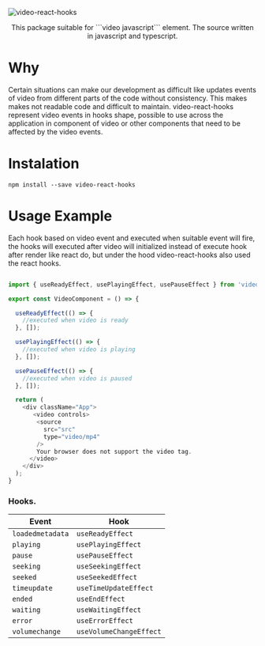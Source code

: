 ![video-react-hooks](https://i.ibb.co/CzzMNM7/video-react-1.jpg)

<p align="center">This package suitable for ```video javascript``` element. The source written in javascript and typescript.</p>

# Why

Certain situations can make our development as difficult like updates events of video from different parts of the code without consistency.
This makes makes not readable code and difficult to maintain. video-react-hooks represent video events in hooks shape, possible to use across the application in component of video or other components that need to be affected by the video events.

# Instalation

```
npm install --save video-react-hooks
```

# Usage Example

Each hook based on video event and executed when suitable event will fire, the hooks will executed after video will initialized instead of execute hook after render like react do, but under the hood video-react-hooks also used the react hooks.

```JavaScript

import { useReadyEffect, usePlayingEffect, usePauseEffect } from 'video-react-hooks';

export const VideoComponent = () => {

  useReadyEffect(() => {
    //executed when video is ready
  }, []);

  usePlayingEffect(() => {
    //executed when video is playing
  }, []);

  usePauseEffect(() => {
    //executed when video is paused
  }, []);

  return (
    <div className="App">
       <video controls>
        <source
          src="src"
          type="video/mp4"
        />
        Your browser does not support the video tag.
      </video>
    </div>
  );
}

```

### Hooks.

| Event | Hook |
| ------------- | ------------- |
| ```loadedmetadata``` | ```useReadyEffect``` |
| ```playing``` | ```usePlayingEffect``` |
| ```pause``` | ```usePauseEffect``` |
| ```seeking``` | ```useSeekingEffect``` |
| ```seeked``` | ```useSeekedEffect``` |
| ```timeupdate``` | ```useTimeUpdateEffect``` |
| ```ended``` | ```useEndEffect``` |
| ```waiting``` | ```useWaitingEffect``` |
| ```error``` | ```useErrorEffect``` |
| ```volumechange``` | ```useVolumeChangeEffect``` |
